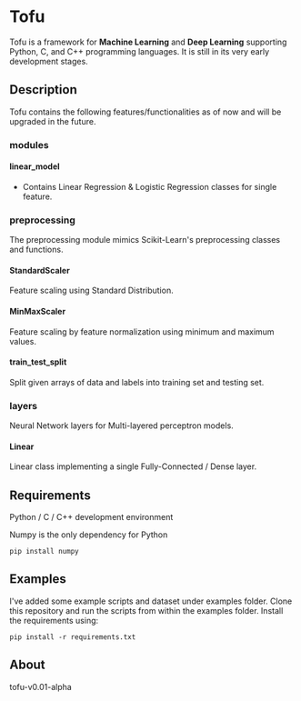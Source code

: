 # Tofu

Tofu is a framework for **Machine Learning** and **Deep Learning** supporting Python, C, and C++ programming languages. It is still in its very early development stages.

## Description

Tofu contains the following features/functionalities as of now and will be upgraded in the future.

### modules 

#### linear_model

* Contains Linear Regression & Logistic Regression classes for single feature.

### preprocessing

The preprocessing module mimics Scikit-Learn's preprocessing classes and functions.

#### StandardScaler

Feature scaling using Standard Distribution.

#### MinMaxScaler

Feature scaling by feature normalization using minimum and maximum values.

#### train_test_split

Split given arrays of data and labels into training set and testing set.

### layers

Neural Network layers for Multi-layered perceptron models.

#### Linear

Linear class implementing a single Fully-Connected / Dense layer.

## Requirements

Python / C / C++ development environment

Numpy is the only dependency for Python

`pip install numpy`

## Examples

I've added some example scripts and dataset under examples folder. Clone this repository and run the scripts from within the examples folder. Install the requirements using:

`pip install -r requirements.txt`

## About

tofu-v0.01-alpha